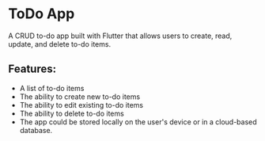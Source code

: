 # ToDo App

A CRUD to-do app built with Flutter that allows users to create, read, update, and delete to-do items. 

## Features:

- A list of to-do items
- The ability to create new to-do items
- The ability to edit existing to-do items
- The ability to delete to-do items
- The app could be stored locally on the user's device or in a cloud-based database.
